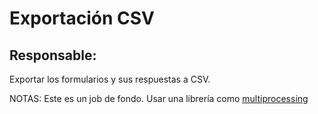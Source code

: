 # Exportación CSV

## Responsable:

Exportar los formularios y sus respuestas a CSV.

NOTAS: Este es un job de fondo. Usar una librería como [multiprocessing](https://docs.python.org/3/library/multiprocessing.html)